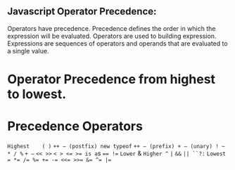 ## Javascript Operator Precedence:
Operators have precedence. Precedence defines the order in which the expression will be evaluated. Operators are used to building expression. Expressions are sequences of operators and operands that are evaluated to a single value.

# Operator Precedence from highest to lowest.
# Precedence	Operators
`Highest	( )`
 `++ — (postfix) new typeof`
`++ — (prefix) + – (unary) ! ~`
`* / %`
`+ –`
`<< >>`
`< > <= >= is a`s
`== !=`
`Lower`	&
`Higher	^`
`|`
`&&`
`||
``?:`
`Lowest	= *= /= %= += -= <<= >>= &= ^= |=`